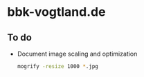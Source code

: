 # bbk-vogtland.de

## To do

- Document image scaling and optimization

  ```sh
  mogrify -resize 1000 *.jpg
  ```
